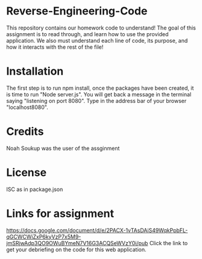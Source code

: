 # Reverse-Engineering-Code

This repository contains our homework code to understand! The goal of this assignment is to read through, and learn how to use the provided application. We also must understand each line of code, its purpose, and how it interacts with the rest of the file!

# Installation

The first step is to run npm install, once the packages have been created, it is time to run "Node server.js". You will get back a message in the terminal saying "listening on port 8080". Type in the address bar of your browser "localhost8080".

# Credits

Noah Soukup was the user of the assginment

# License

ISC as in package.json

# Links for assignment

https://docs.google.com/document/d/e/2PACX-1vTAsDAiS49WqkPpbFL-qGCWCWiZxP6kyVzP7x5M9-jmSRjwAdp3QO9OWuBYmeN7V16G3ACQSeWVzY0i/pub
Click the link to get your debriefing on the code for this web application.
